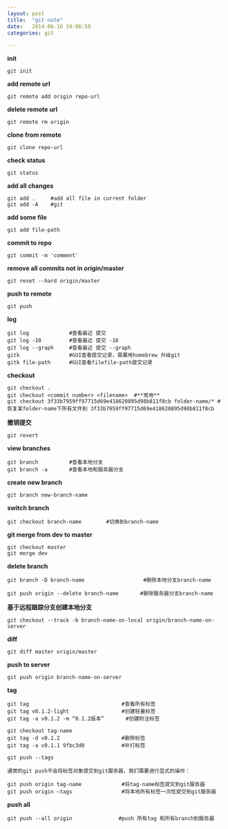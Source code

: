 ```yaml
---
layout: post
title:  "git note"
date:   2014-06-16 19:06:50
categories: git

---
```


**init**

	git init

**add remote url**

	git remote add origin repo-url

**delete remote url**
	
	git remote rm origin

**clone from remote**

	git clone repo-url

**check status**

	git status

	
**add all changes**

	git add .     #add all file in current folder
	git add -A    #git
	
**add some file**

	git add file-path
	
**commit to repo**

	git commit -m 'comment'
	
**remove all commits not in origin/master**

	git reset --hard origin/master
	
**push to remote**

	git push 
	
**log**
	
	git log		 		#查看最近 提交
	git log -10 		#查看最近 提交 -10
	git log --graph 	#查看最近 提交 --graph
	gitk				#GUI查看提交记录，需要用homebrew 升级git
	gitk file-path		#GUI查看filefile-path提交记录
	
**checkout**
	
	git checkout .
	git checkout <commit number> <filename>  #**常用**
	git checkout 3f33b7959ff97715d69e418620895d98b811f8cb folder-name/* #恢复某folder-name下所有文件到 3f33b7959ff97715d69e418620895d98b811f8cb
	
**撤销提交**
	
	git revert 
	
**view branches**
	
	git branch 			#查看本地分支
	git branch -a 		#查看本地和服务器分支
	
**create new branch**
	
	git branch new-branch-name
	
**switch branch**
	
	git checkout branch-name 		#切换到branch-name
	

**git merge from dev to master**
	
	git checkout master
	git merge dev
	
**delete branch**

	git branch -D branch-name 					#删除本地分支branch-name
	
	git push origin --delete branch-name       #删除服务器分支branch-name
	
**基于远程跟踪分支创建本地分支**

	git checkout --track -b branch-name-on-local origin/branch-name-on-server

**diff**
	
	git diff master origin/master
	
**push to server**

	git push origin branch-name-on-server

**tag**
	
	git tag	        		             #查看所有标签
	git tag v0.1.2-light   			     #创建轻量标签
	git tag -a v0.1.2 -m “0.1.2版本”   	 #创建附注标签
	
	git checkout tag-name
	git tag -d v0.1.2					 #删除标签
	git tag -a v0.1.1 9fbc3d0			 #补打标签
	
	git push --tags
	
`通常的git push不会将标签对象提交到git服务器，我们需要进行显式的操作：`
	
	git push origin tag-name			 #将tag-name标签提交到git服务器
	git push origin –tags				 #将本地所有标签一次性提交到git服务器
	
**push all**

	git push --all origin 				#push 所有tag 和所有branch到服务器